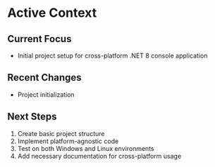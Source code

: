# Active Context

## Current Focus
- Initial project setup for cross-platform .NET 8 console application

## Recent Changes
- Project initialization

## Next Steps
1. Create basic project structure
2. Implement platform-agnostic code
3. Test on both Windows and Linux environments
4. Add necessary documentation for cross-platform usage
